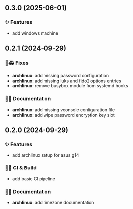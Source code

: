 ## 0.3.0 (2025-06-01)

### ✨ Features

- add windows machine

## 0.2.1 (2024-09-29)

### 🐛🚑️ Fixes

- **archlinux**: add missing password configuration
- **archlinux**: add missing luks and fido2 options entries
- **archlinux**: remove busybox module from systemd hooks

### 📝💡 Documentation

- **archlinux**: add missing vconsole configuration file
- **archlinux**: add wipe password encryption key slot

## 0.2.0 (2024-09-29)

### ✨ Features

- add archlinux setup for asus g14

### 💚👷 CI & Build

- add basic CI pipeline

### 📝💡 Documentation

- **archlinux**: add timezone documentation
